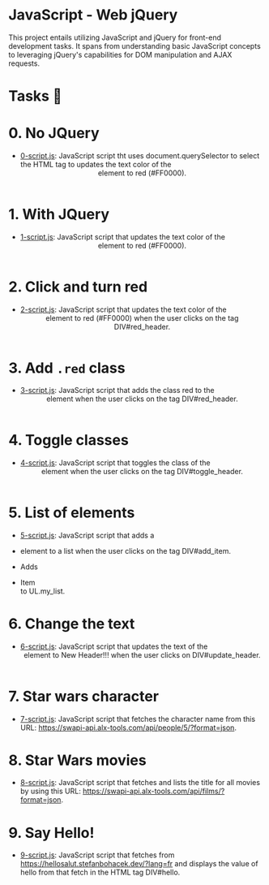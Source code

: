 # JavaScript - Web jQuery

This project entails utilizing JavaScript and jQuery for front-end development tasks. It spans from understanding basic JavaScript concepts to leveraging jQuery's capabilities for DOM manipulation and AJAX requests.

# Tasks 📃

# 0. No JQuery

  + <u>[0-script.js]()</u>: JavaScript script tht uses document.querySelector to select the HTML tag to updates the text color of the <header> element to red (#FF0000).

# 1. With JQuery

  + <u>[1-script.js]()</u>: JavaScript script that updates the text color of the <header> element to red (#FF0000).

# 2. Click and turn red

  + <u>[2-script.js]()</u>: JavaScript script that updates the text color of the <header> element to red (#FF0000) when the user clicks on the tag DIV#red_header.

# 3. Add `.red` class

  + <u>[3-script.js]()</u>: JavaScript script that adds the class red to the <header> element when the user clicks on the tag DIV#red_header.

# 4. Toggle classes

  + <u>[4-script.js]()</u>: JavaScript script that toggles the class of the <header> element when the user clicks on the tag DIV#toggle_header.

# 5. List of elements

  + <u>[5-script.js]()</u>: JavaScript script that adds a <li> element to a list when the user clicks on the tag DIV#add_item.

  + Adds <li>Item</li> to UL.my_list.

# 6. Change the text

  + <u>[6-script.js]()</u>: JavaScript script that updates the text of the <header> element to New Header!!! when the user clicks on DIV#update_header.

# 7. Star wars character

  + <u>[7-script.js]()</u>: JavaScript script that fetches the character name from this URL: https://swapi-api.alx-tools.com/api/people/5/?format=json.

# 8. Star Wars movies

  + <u>[8-script.js]()</u>: JavaScript script that fetches and lists the title for all movies by using this URL: https://swapi-api.alx-tools.com/api/films/?format=json.

# 9. Say Hello!

  + <u>[9-script.js]()</u>: JavaScript script that fetches from https://hellosalut.stefanbohacek.dev/?lang=fr and displays the value of hello from that fetch in the HTML tag DIV#hello.
